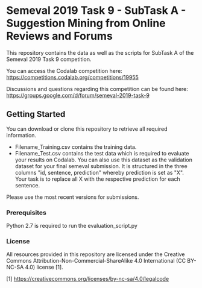 # Semeval 2019 Task 9 - SubTask A - Suggestion Mining from Online Reviews and Forums

This repository contains the data as well as the scripts for SubTask A of the Semeval 2019 Task 9 competition. 

You can access the Codalab competition here: https://competitions.codalab.org/competitions/19955 

Discussions and questions regarding this competition can be found here: https://groups.google.com/d/forum/semeval-2019-task-9

## Getting Started

You can download or clone this repository to retrieve all required information. 

* Filename_Training.csv contains the training data.
* Filename_Test.csv contains the test data which is required to evaluate your results on Codalab. You can also use this dataset as the validation dataset for your final semeval submission. It is structured in the three columns "id, sentence, prediction" whereby prediction is set as "X". Your task is to replace all X with the respective prediction for each sentence.

Please use the most recent versions for submissions.

### Prerequisites

Python 2.7 is required to run the evaluation_script.py

### License

All resources provided in this repository are licensed under the Creative Commons Attribution-Non-Commercial-ShareAlike 4.0 International (CC BY-NC-SA 4.0) license [1].

[1] https://creativecommons.org/licenses/by-nc-sa/4.0/legalcode
